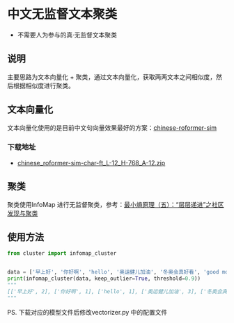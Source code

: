 # 中文无监督文本聚类
- 不需要人为参与的真·无监督文本聚类

## 说明
主要思路为文本向量化 + 聚类，通过文本向量化，获取两两文本之间相似度，然后根据相似度进行聚类。

## 文本向量化
文本向量化使用的是目前中文句向量效果最好的方案：<a href='https://github.com/ZhuiyiTechnology/roformer-sim'>chinese-roformer-sim</a>

### 下载地址
- [chinese_roformer-sim-char-ft_L-12_H-768_A-12.zip](https://open.zhuiyi.ai/releases/nlp/models/zhuiyi/chinese_roformer-sim-char-ft_L-12_H-768_A-12.zip)


## 聚类
聚类使用InfoMap 进行无监督聚类，参考：<a href='https://kexue.fm/archives/7006'>最小熵原理（五）：“层层递进”之社区发现与聚类</a>

## 使用方法
```python
from cluster import infomap_cluster


data = ['早上好', '你好啊', 'hello', '奥运健儿加油', '冬奥会真好看', 'good morning']
print(infomap_cluster(data, keep_outlier=True, threshold=0.9))
"""
[['早上好', 2], ['你好啊', 1], ['hello', 1], ['奥运健儿加油', 3], ['冬奥会真好看', 4], ['good morning', 2]]
"""
```
PS. 下载对应的模型文件后修改vectorizer.py  中的配置文件

